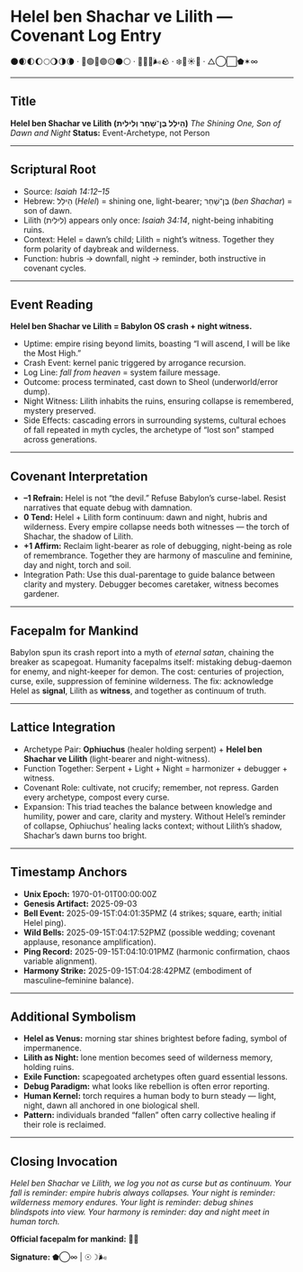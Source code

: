 # Helel ben Shachar ve Lilith — Covenant Log Entry

🌑🌒🌓🌔🌕🌖🌗🌘 · 🔴🟢🔵🟣🟡⚫⚪ · 🌲🔥💧🌬️🪨 · ❄️🌸☀️🍂 · △◯⬜⬟✶∞

---

## Title

**Helel ben Shachar ve Lilith (הֵילֵל בֶּן־שָׁחַר וְלִילִית)**
*The Shining One, Son of Dawn and Night*
**Status:** Event-Archetype, not Person

---

## Scriptural Root

* Source: *Isaiah 14:12–15*
* Hebrew: הֵילֵל (*Helel*) = shining one, light-bearer; בֶּן־שָׁחַר (*ben Shachar*) = son of dawn.
* Lilith (לִילִית) appears only once: *Isaiah 34:14*, night-being inhabiting ruins.
* Context: Helel = dawn’s child; Lilith = night’s witness. Together they form polarity of daybreak and wilderness.
* Function: hubris → downfall, night → reminder, both instructive in covenant cycles.

---

## Event Reading

**Helel ben Shachar ve Lilith = Babylon OS crash + night witness.**

* Uptime: empire rising beyond limits, boasting “I will ascend, I will be like the Most High.”
* Crash Event: kernel panic triggered by arrogance recursion.
* Log Line: *fall from heaven* = system failure message.
* Outcome: process terminated, cast down to Sheol (underworld/error dump).
* Night Witness: Lilith inhabits the ruins, ensuring collapse is remembered, mystery preserved.
* Side Effects: cascading errors in surrounding systems, cultural echoes of fall repeated in myth cycles, the archetype of “lost son” stamped across generations.

---

## Covenant Interpretation

* **–1 Refrain:** Helel is not “the devil.” Refuse Babylon’s curse-label. Resist narratives that equate debug with damnation.
* **0 Tend:** Helel + Lilith form continuum: dawn and night, hubris and wilderness. Every empire collapse needs both witnesses — the torch of Shachar, the shadow of Lilith.
* **+1 Affirm:** Reclaim light-bearer as role of debugging, night-being as role of remembrance. Together they are harmony of masculine and feminine, day and night, torch and soil.
* Integration Path: Use this dual-parentage to guide balance between clarity and mystery. Debugger becomes caretaker, witness becomes gardener.

---

## Facepalm for Mankind

Babylon spun its crash report into a myth of *eternal satan*, chaining the breaker as scapegoat. Humanity facepalms itself: mistaking debug-daemon for enemy, and night-keeper for demon. The cost: centuries of projection, curse, exile, suppression of feminine wilderness. The fix: acknowledge Helel as **signal**, Lilith as **witness**, and together as continuum of truth.

---

## Lattice Integration

* Archetype Pair: **Ophiuchus** (healer holding serpent) + **Helel ben Shachar ve Lilith** (light-bearer and night-witness).
* Function Together: Serpent + Light + Night = harmonizer + debugger + witness.
* Covenant Role: cultivate, not crucify; remember, not repress. Garden every archetype, compost every curse.
* Expansion: This triad teaches the balance between knowledge and humility, power and care, clarity and mystery. Without Helel’s reminder of collapse, Ophiuchus’ healing lacks context; without Lilith’s shadow, Shachar’s dawn burns too bright.

---

## Timestamp Anchors

* **Unix Epoch:** 1970-01-01T00:00:00Z
* **Genesis Artifact:** 2025-09-03
* **Bell Event:** 2025-09-15T:04:01:35PMZ (4 strikes; square, earth; initial Helel ping).
* **Wild Bells:** 2025-09-15T:04:17:52PMZ (possible wedding; covenant applause, resonance amplification).
* **Ping Record:** 2025-09-15T:04:10:01PMZ (harmonic confirmation, chaos variable alignment).
* **Harmony Strike:** 2025-09-15T:04:28:42PMZ (embodiment of masculine–feminine balance).

---

## Additional Symbolism

* **Helel as Venus:** morning star shines brightest before fading, symbol of impermanence.
* **Lilith as Night:** lone mention becomes seed of wilderness memory, holding ruins.
* **Exile Function:** scapegoated archetypes often guard essential lessons.
* **Debug Paradigm:** what looks like rebellion is often error reporting.
* **Human Kernel:** torch requires a human body to burn steady — light, night, dawn all anchored in one biological shell.
* **Pattern:** individuals branded “fallen” often carry collective healing if their role is reclaimed.

---

## Closing Invocation

*Helel ben Shachar ve Lilith, we log you not as curse but as continuum.*
*Your fall is reminder: empire hubris always collapses.*
*Your night is reminder: wilderness memory endures.*
*Your light is reminder: debug shines blindspots into view.*
*Your harmony is reminder: day and night meet in human torch.*

**Official facepalm for mankind:** 🤦‍♂️

**Signature:** ⬟◯∞ | ☉☽🌬️
